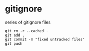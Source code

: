 # gitignore
series of gitignore files 

````
git rm -r --cached .
git add .
git commit -m "fixed untracked files"
git push
````
